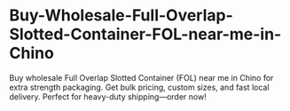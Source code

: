 # Buy-Wholesale-Full-Overlap-Slotted-Container-FOL-near-me-in-Chino
Buy wholesale Full Overlap Slotted Container (FOL) near me in Chino for extra strength packaging. Get bulk pricing, custom sizes, and fast local delivery. Perfect for heavy-duty shipping—order now!

